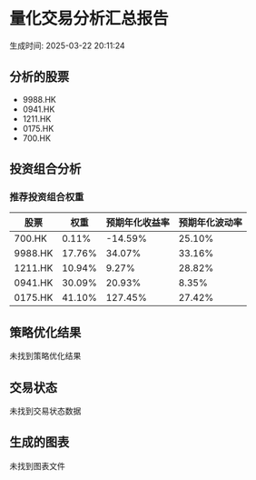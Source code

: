 # 量化交易分析汇总报告

生成时间: 2025-03-22 20:11:24

## 分析的股票

- 9988.HK
- 0941.HK
- 1211.HK
- 0175.HK
- 700.HK

## 投资组合分析

### 推荐投资组合权重

| 股票 | 权重 | 预期年化收益率 | 预期年化波动率 |
|------|------|----------------|----------------|
| 700.HK | 0.11% | -14.59% | 25.10% |
| 9988.HK | 17.76% | 34.07% | 33.16% |
| 1211.HK | 10.94% | 9.27% | 28.82% |
| 0941.HK | 30.09% | 20.93% | 8.35% |
| 0175.HK | 41.10% | 127.45% | 27.42% |

## 策略优化结果

未找到策略优化结果

## 交易状态

未找到交易状态数据

## 生成的图表

未找到图表文件
